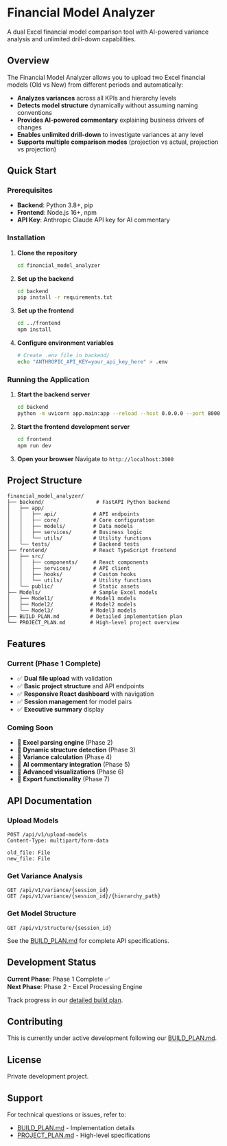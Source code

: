 # Financial Model Analyzer

A dual Excel financial model comparison tool with AI-powered variance analysis and unlimited drill-down capabilities.

## Overview

The Financial Model Analyzer allows you to upload two Excel financial models (Old vs New) from different periods and automatically:

- **Analyzes variances** across all KPIs and hierarchy levels
- **Detects model structure** dynamically without assuming naming conventions
- **Provides AI-powered commentary** explaining business drivers of changes
- **Enables unlimited drill-down** to investigate variances at any level
- **Supports multiple comparison modes** (projection vs actual, projection vs projection)

## Quick Start

### Prerequisites

- **Backend**: Python 3.8+, pip
- **Frontend**: Node.js 16+, npm
- **API Key**: Anthropic Claude API key for AI commentary

### Installation

1. **Clone the repository**

   ```bash
   cd financial_model_analyzer
   ```

2. **Set up the backend**

   ```bash
   cd backend
   pip install -r requirements.txt
   ```

3. **Set up the frontend**

   ```bash
   cd ../frontend
   npm install
   ```

4. **Configure environment variables**
   ```bash
   # Create .env file in backend/
   echo "ANTHROPIC_API_KEY=your_api_key_here" > .env
   ```

### Running the Application

1. **Start the backend server**

   ```bash
   cd backend
   python -m uvicorn app.main:app --reload --host 0.0.0.0 --port 8000
   ```

2. **Start the frontend development server**

   ```bash
   cd frontend
   npm run dev
   ```

3. **Open your browser**
   Navigate to `http://localhost:3000`

## Project Structure

```
financial_model_analyzer/
├── backend/                 # FastAPI Python backend
│   ├── app/
│   │   ├── api/            # API endpoints
│   │   ├── core/           # Core configuration
│   │   ├── models/         # Data models
│   │   ├── services/       # Business logic
│   │   └── utils/          # Utility functions
│   └── tests/              # Backend tests
├── frontend/               # React TypeScript frontend
│   ├── src/
│   │   ├── components/     # React components
│   │   ├── services/       # API client
│   │   ├── hooks/          # Custom hooks
│   │   └── utils/          # Utility functions
│   └── public/             # Static assets
├── Models/                 # Sample Excel models
│   ├── Model1/            # Model1 models
│   ├── Model2/            # Model2 models
│   └── Model3/            # Model3 models
├── BUILD_PLAN.md          # Detailed implementation plan
└── PROJECT_PLAN.md        # High-level project overview
```

## Features

### Current (Phase 1 Complete)

- ✅ **Dual file upload** with validation
- ✅ **Basic project structure** and API endpoints
- ✅ **Responsive React dashboard** with navigation
- ✅ **Session management** for model pairs
- ✅ **Executive summary** display

### Coming Soon

- 🔄 **Excel parsing engine** (Phase 2)
- 🔄 **Dynamic structure detection** (Phase 3)
- 🔄 **Variance calculation** (Phase 4)
- 🔄 **AI commentary integration** (Phase 5)
- 🔄 **Advanced visualizations** (Phase 6)
- 🔄 **Export functionality** (Phase 7)

## API Documentation

### Upload Models

```http
POST /api/v1/upload-models
Content-Type: multipart/form-data

old_file: File
new_file: File
```

### Get Variance Analysis

```http
GET /api/v1/variance/{session_id}
GET /api/v1/variance/{session_id}/{hierarchy_path}
```

### Get Model Structure

```http
GET /api/v1/structure/{session_id}
```

See the [BUILD_PLAN.md](BUILD_PLAN.md) for complete API specifications.

## Development Status

**Current Phase**: Phase 1 Complete ✅  
**Next Phase**: Phase 2 - Excel Processing Engine

Track progress in our [detailed build plan](BUILD_PLAN.md).

## Contributing

This is currently under active development following our [BUILD_PLAN.md](BUILD_PLAN.md).

## License

Private development project.

## Support

For technical questions or issues, refer to:

- [BUILD_PLAN.md](BUILD_PLAN.md) - Implementation details
- [PROJECT_PLAN.md](PROJECT_PLAN.md) - High-level specifications
